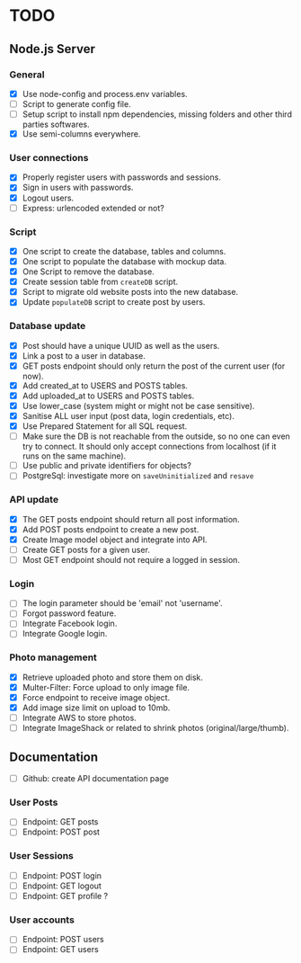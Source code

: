 # TODO

## Node.js Server

### General
- [x] Use node-config and process.env variables.
- [ ] Script to generate config file.
- [ ] Setup script to install npm dependencies, missing folders and other third parties softwares.
- [x] Use semi-columns everywhere.

### User connections
- [x] Properly register users with passwords and sessions.
- [x] Sign in users with passwords.
- [x] Logout users.
- [ ] Express: urlencoded extended or not?

### Script
- [x] One script to create the database, tables and columns.
- [x] One script to populate the database with mockup data.
- [x] One Script to remove the database.
- [x] Create session table from `createDB` script.
- [x] Script to migrate old website posts into the new database.
- [x] Update `populateDB` script to create post by users.

### Database update
- [x] Post should have a unique UUID as well as the users.
- [x] Link a post to a user in database.
- [x] GET posts endpoint should only return the post of the current user (for now).
- [x] Add created_at to USERS and POSTS tables.
- [x] Add uploaded_at to USERS and POSTS tables.
- [x] Use lower_case (system might or might not be case sensitive).
- [x] Sanitise ALL user input (post data, login credentials, etc).
- [x] Use Prepared Statement for all SQL request.
- [ ] Make sure the DB is not reachable from the outside, so no one can even try to connect. It should only accept connections from localhost (if it runs on the same machine).
- [ ] Use public and private identifiers for objects?
- [ ] PostgreSql: investigate more on `saveUninitialized` and `resave`

### API update
- [x] The GET posts endpoint should return all post information.
- [x] Add POST posts endpoint to create a new post.
- [x] Create Image model object and integrate into API.
- [ ] Create GET posts for a given user.
- [ ] Most GET endpoint should not require a logged in session.

### Login
- [ ] The login parameter should be 'email' not 'username'.
- [ ] Forgot password feature.
- [ ] Integrate Facebook login.
- [ ] Integrate Google login.

### Photo management
- [x] Retrieve uploaded photo and store them on disk.
- [x] Multer-Filter: Force upload to only image file.
- [x] Force endpoint to receive image object.
- [x] Add image size limit on upload to 10mb.
- [ ] Integrate AWS to store photos.
- [ ] Integrate ImageShack or related to shrink photos (original/large/thumb).

## Documentation
- [ ] Github: create API documentation page
### User Posts
- [ ] Endpoint: GET posts
- [ ] Endpoint: POST post
### User Sessions
- [ ] Endpoint: POST login
- [ ] Endpoint: GET logout
- [ ] Endpoint: GET profile ?
### User accounts
- [ ] Endpoint: POST users
- [ ] Endpoint: GET users
